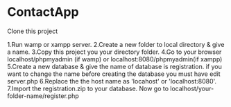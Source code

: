 # ContactApp

Clone this project 


1.Run wamp or xampp server.
2.Create a new folder to local directory & give a name.
3.Copy this project you your directory folder.
4.Go to your browser localhost/phpmyadmin (if wamp) or localhost:8080/phpmyadmin(if xampp)
5.Create a new database & give the name of database is registration. if you want to change the name before creating the database you must have edit server.php
6.Replace the the host name as 'locahost' or 'localhost:8080'.
7.Import the registration.zip to your database.
Now go to localhost/your-folder-name/register.php
